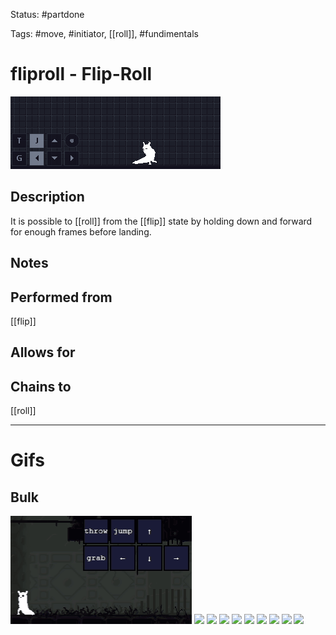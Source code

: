 Status: #partdone

Tags: #move, #initiator, [[roll]], #fundimentals

# fliproll - Flip-Roll
<img src=https://raw.githubusercontent.com/LauraHannah44/Rain-World-Movement/main/Files/fliproll_header.gif>

## Description
It is possible to [[roll]] from the [[flip]] state by holding down and forward for enough frames before landing.

## Notes


## Performed from
[[flip]]

## Allows for


## Chains to
[[roll]]

___
# Gifs
## Bulk
<img src=https://raw.githubusercontent.com/LauraHannah44/Rain-World-Movement/main/Files/fliproll_0.gif>

<img src=https://raw.githubusercontent.com/LauraHannah44/Rain-World-Movement/main/Files/fliproll_1.gif>

<img src=https://raw.githubusercontent.com/LauraHannah44/Rain-World-Movement/main/Files/fliproll_2.gif>

<img src=https://raw.githubusercontent.com/LauraHannah44/Rain-World-Movement/main/Files/fliproll_3.gif>

<img src=https://raw.githubusercontent.com/LauraHannah44/Rain-World-Movement/main/Files/fliproll_4.gif>

<img src=https://raw.githubusercontent.com/LauraHannah44/Rain-World-Movement/main/Files/fliproll_5.gif>

<img src=https://raw.githubusercontent.com/LauraHannah44/Rain-World-Movement/main/Files/fliproll_6.gif>

<img src=https://raw.githubusercontent.com/LauraHannah44/Rain-World-Movement/main/Files/fliproll_7.gif>

<img src=https://raw.githubusercontent.com/LauraHannah44/Rain-World-Movement/main/Files/fliproll_8.gif>

<img src=https://raw.githubusercontent.com/LauraHannah44/Rain-World-Movement/main/Files/fliproll_9.gif>
